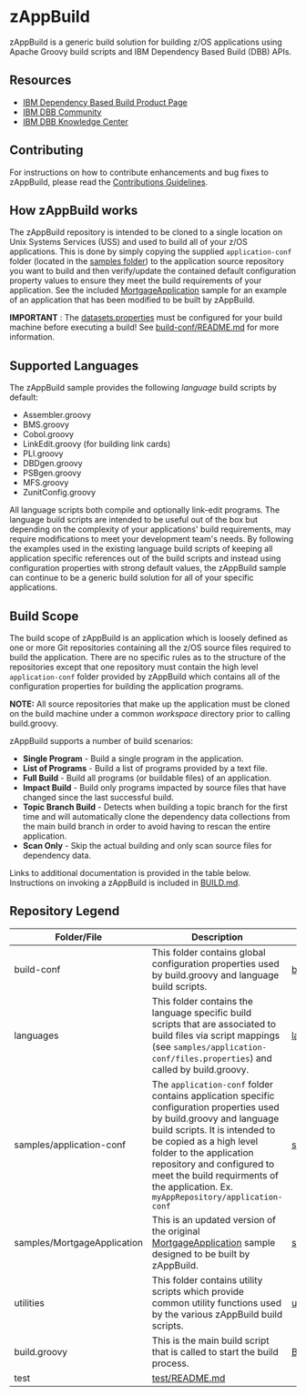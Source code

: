 # zAppBuild
zAppBuild is a generic build solution for building z/OS applications using Apache Groovy build scripts and IBM Dependency Based Build (DBB) APIs.

## Resources
* [IBM Dependency Based Build Product Page](https://developer.ibm.com/mainframe/products/ibm-dependency-based-build/)
* [IBM DBB Community](https://www.ibm.com/developerworks/community/groups/service/html/communitystart?communityUuid=eb5571db-e187-47c1-bd64-d5da2bd73e73)
* [IBM DBB Knowledge Center](https://www.ibm.com/support/knowledgecenter/SS6T76_1.0.7/welcome.html)

## Contributing
For instructions on how to contribute enhancements and bug fixes to zAppBuild, please read the [Contributions Guidelines](CONTRIBUTIONS.md).

## How zAppBuild works
The zAppBuild repository is intended to be cloned to a single location on Unix Systems Services (USS) and used to build all of your z/OS applications. This is done by simply copying the supplied `application-conf` folder (located in the [samples folder](samples)) to the application source repository you want to build and then verify/update the contained default configuration property values to ensure they meet the build requirements of your application. See the included [MortgageApplication](samples/MortgageApplication) sample for an example of an application that has been modified to be built by zAppBuild.  

**IMPORTANT** : The [datasets.properties](build-conf/datasets.properties) must be configured for your build machine before executing a build!  See [build-conf/README.md](build-conf/README.md) for more information.

## Supported Languages
The zAppBuild sample provides the following *language* build scripts by default:
* Assembler.groovy
* BMS.groovy
* Cobol.groovy
* LinkEdit.groovy (for building link cards)
* PLI.groovy
* DBDgen.groovy
* PSBgen.groovy
* MFS.groovy
* ZunitConfig.groovy

All language scripts both compile and optionally link-edit programs. The language build scripts are intended to be useful out of the box but depending on the complexity of your applications' build requirements, may require modifications to meet your development team's needs.  By following the examples used in the existing language build scripts of keeping all application specific references out of the build scripts and instead using configuration properties with strong default values, the zAppBuild sample can continue to be a generic build solution for all of your specific applications.

## Build Scope
The build scope of zAppBuild is an application which is loosely defined as one or more Git repositories containing all the z/OS source files required to build the application.  There are no specific rules as to the structure of the repositories except that one repository must contain the high level `application-conf` folder provided by zAppBuild which contains all of the configuration properties for building the application programs.  

**NOTE:** All source repositories that make up the application must be cloned on the build machine under a common *workspace*  directory prior to calling build.groovy.

zAppBuild supports a number of build scenarios:
* **Single Program** - Build a single program in the application.
* **List of Programs** - Build a list of programs provided by a text file.
* **Full Build** - Build all programs (or buildable files) of an application.
* **Impact Build** - Build only programs impacted by source files that have changed since the last successful build.
* **Topic Branch Build** - Detects when building a topic branch for the first time and will automatically clone the dependency data collections from the main build branch in order to avoid having to rescan the entire application.
* **Scan Only** - Skip the actual building and only scan source files for dependency data.

Links to additional documentation is provided in the table below.  Instructions on invoking a zAppBuild is included in [BUILD.md](BUILD.md).

## Repository Legend
Folder/File | Description | Documentation Link
--- | --- | ---
build-conf | This folder contains global configuration properties used by build.groovy and language build scripts. | [build-conf/README.md](build-conf/README.md)
languages | This folder contains the language specific build scripts that are associated to build files via script mappings (see `samples/application-conf/files.properties`) and called by build.groovy. | [languages/README.md](languages/README.md)
samples/application-conf | The `application-conf` folder contains application specific configuration properties used by build.groovy and language build scripts.  It is intended to be copied as a high level folder to the application repository and configured to meet the build requirments of the application. Ex. `myAppRepository/application-conf` | [samples/application-conf/README.md](samples/application-conf/README.md)
samples/MortgageApplication | This is an updated version of the original [MortgageApplication](https://github.com/IBM/dbb/tree/master/Build/MortgageApplication) sample designed to be built by zAppBuild. | [samples/MortgageApplication/README.md](samples/MortgageApplication/README.md)
utilities | This folder contains utility scripts which provide common utility functions used by the various zAppBuild build scripts. | [utilities/README.md](utilities/README.md)
build.groovy | This is the main build script that is called to start the build process. | [BUILD.md](BUILD.md)
test | [test/README.md](/test/README.md)
